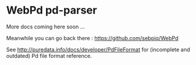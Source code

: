 # WebPd pd-parser

More docs coming here soon ... 

Meanwhile you can go back there : https://github.com/sebpiq/WebPd

See http://puredata.info/docs/developer/PdFileFormat for (incomplete and outdated) Pd file format reference.
